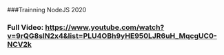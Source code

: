 ###Trainning NodeJS 2020
### Full Video: https://www.youtube.com/watch?v=9rQG8slN2x4&list=PLU4OBh9yHE950LJR6uH_MqcgUC0-NCV2k

